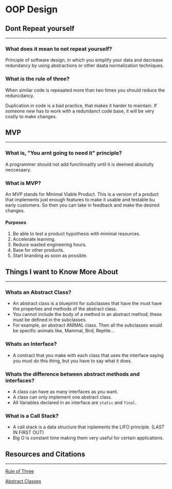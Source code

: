 # OOP Design

## Dont Repeat yourself
---

### What does it mean to not repeat yourself?

Principle of software design, in which you simplify your data and decrease redundancy by using abstractions or other daata normalization techniques.

### What is the rule of three?

When similar code is repeaated more than two times you should reduce the reduncdancy.

Duplication in code is a bad practice, that makes it harder to maintain. If someone new has to work with a redundanct code base, it will be very costly to make changes.

## MVP
---

### What is, "You arnt going to need it" principle?

A programmer should not add functinoailty until it is deemed absolutly neccesaary.

### What is MVP?

An MVP stands for Minimal Viable Product. This is a version of a product that implements just enough features to make it usable and testable bu early customers. So then you can take in feedback and make the desired changes.

#### Purposes

1. Be able to test a product hypothesis with minimal resources.
2. Accelerate learning.
3. Reduce wasted engineering hours.
4. Base for other products.
5. Start branding as soon as possible.



## Things I want to Know More About
---

### Whats an Abstract Class?

- An abstract class is a blueprint for subclasses that have the must have the properties and methods of the abstract class.
- You cannot include the body of a method in an abstract method, these must be defined in the subclasses.
- For example, an abstract ANIMAL class. Then all the subclasses would be specific animals like, Mammal, Bird, Reptile...

### Whats an Interface?

- A contract that you make with each class that uses the interface saying you must do this thing, but you have to say what it does.

### Whats the difference between abstract methods and interfaces?

- A class can have as many interfaces as you want.
- A class can only implement one abstract class.
- All Variables declared in an interface are `static` and `final`.


### What is a Call Stack?

- A call stack is a data structure that inplements the LIFO principle. (LAST IN FIRST OUT)
- Big O is constant time making them very useful for certain applications.



## Resources and Citations
---

[Rule of Three]('https://en.wikipedia.org/wiki/Rule_of_three_(computer_programming'))

[Abstract Classes]('https://www.youtube.com/watch?v=HvPlEJ3LHgE')

